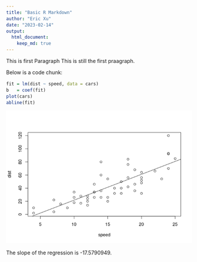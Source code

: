 ```yaml
---
title: "Basic R Markdown"
author: "Eric Xu"
date: "2023-02-14"
output:
  html_document:
    keep_md: true
---
```


This is first Paragraph
This is still the first praagraph.


Below is a code chunk:


```r
fit = lm(dist ~ speed, data = cars)
b   = coef(fit)
plot(cars)
abline(fit)
```

![](basic_files/figure-html/unnamed-chunk-1-1.png)<!-- -->

The slope of the regression is -17.5790949.
